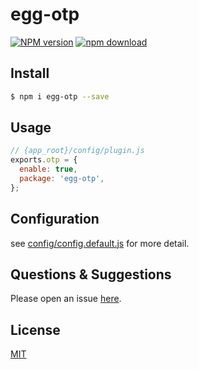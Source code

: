 # egg-otp

[![NPM version][npm-image]][npm-url]
[![npm download][download-image]][download-url]

[npm-image]: https://img.shields.io/npm/v/egg-otp.svg?style=flat-square
[npm-url]: https://npmjs.org/package/egg-otp
[download-image]: https://img.shields.io/npm/dm/egg-otp.svg?style=flat-square
[download-url]: https://npmjs.org/package/egg-otp

## Install

```bash
$ npm i egg-otp --save
```

## Usage

```js
// {app_root}/config/plugin.js
exports.otp = {
  enable: true,
  package: 'egg-otp',
};
```

## Configuration

see [config/config.default.js](config/config.default.js) for more detail.

## Questions & Suggestions

Please open an issue [here](https://github.com/eggjs/egg/issues).

## License

[MIT](LICENSE)

